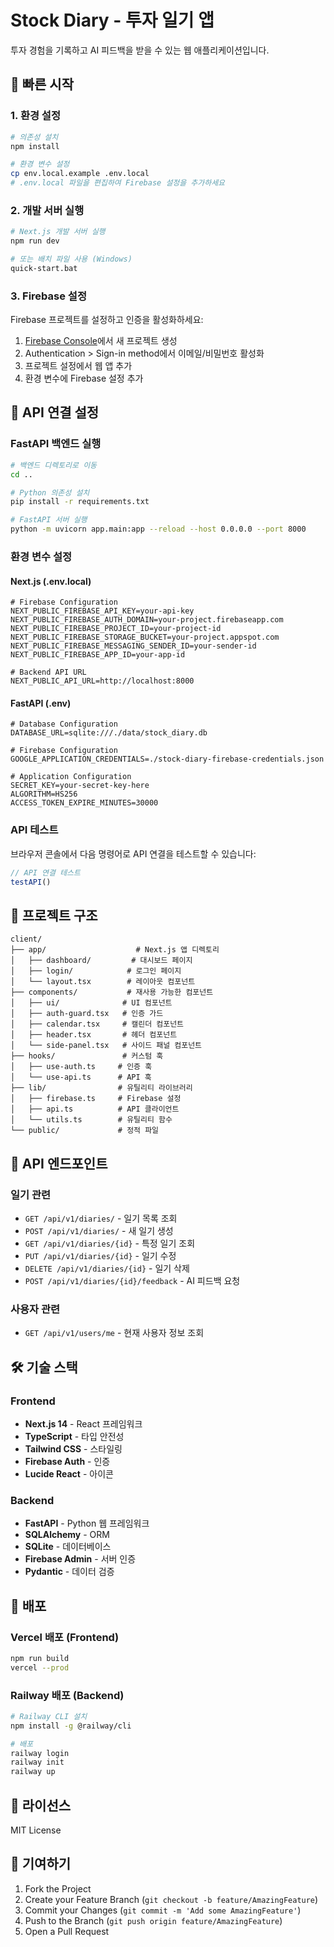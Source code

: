 # Stock Diary - 투자 일기 앱

투자 경험을 기록하고 AI 피드백을 받을 수 있는 웹 애플리케이션입니다.

## 🚀 빠른 시작

### 1. 환경 설정

```bash
# 의존성 설치
npm install

# 환경 변수 설정
cp env.local.example .env.local
# .env.local 파일을 편집하여 Firebase 설정을 추가하세요
```

### 2. 개발 서버 실행

```bash
# Next.js 개발 서버 실행
npm run dev

# 또는 배치 파일 사용 (Windows)
quick-start.bat
```

### 3. Firebase 설정

Firebase 프로젝트를 설정하고 인증을 활성화하세요:

1. [Firebase Console](https://console.firebase.google.com/)에서 새 프로젝트 생성
2. Authentication > Sign-in method에서 이메일/비밀번호 활성화
3. 프로젝트 설정에서 웹 앱 추가
4. 환경 변수에 Firebase 설정 추가

## 🔧 API 연결 설정

### FastAPI 백엔드 실행

```bash
# 백엔드 디렉토리로 이동
cd ..

# Python 의존성 설치
pip install -r requirements.txt

# FastAPI 서버 실행
python -m uvicorn app.main:app --reload --host 0.0.0.0 --port 8000
```

### 환경 변수 설정

#### Next.js (.env.local)
```env
# Firebase Configuration
NEXT_PUBLIC_FIREBASE_API_KEY=your-api-key
NEXT_PUBLIC_FIREBASE_AUTH_DOMAIN=your-project.firebaseapp.com
NEXT_PUBLIC_FIREBASE_PROJECT_ID=your-project-id
NEXT_PUBLIC_FIREBASE_STORAGE_BUCKET=your-project.appspot.com
NEXT_PUBLIC_FIREBASE_MESSAGING_SENDER_ID=your-sender-id
NEXT_PUBLIC_FIREBASE_APP_ID=your-app-id

# Backend API URL
NEXT_PUBLIC_API_URL=http://localhost:8000
```

#### FastAPI (.env)
```env
# Database Configuration
DATABASE_URL=sqlite:///./data/stock_diary.db

# Firebase Configuration
GOOGLE_APPLICATION_CREDENTIALS=./stock-diary-firebase-credentials.json

# Application Configuration
SECRET_KEY=your-secret-key-here
ALGORITHM=HS256
ACCESS_TOKEN_EXPIRE_MINUTES=30000
```

### API 테스트

브라우저 콘솔에서 다음 명령어로 API 연결을 테스트할 수 있습니다:

```javascript
// API 연결 테스트
testAPI()
```

## 📁 프로젝트 구조

```
client/
├── app/                    # Next.js 앱 디렉토리
│   ├── dashboard/         # 대시보드 페이지
│   ├── login/            # 로그인 페이지
│   └── layout.tsx        # 레이아웃 컴포넌트
├── components/           # 재사용 가능한 컴포넌트
│   ├── ui/              # UI 컴포넌트
│   ├── auth-guard.tsx   # 인증 가드
│   ├── calendar.tsx     # 캘린더 컴포넌트
│   ├── header.tsx       # 헤더 컴포넌트
│   └── side-panel.tsx   # 사이드 패널 컴포넌트
├── hooks/               # 커스텀 훅
│   ├── use-auth.ts     # 인증 훅
│   └── use-api.ts      # API 훅
├── lib/                # 유틸리티 라이브러리
│   ├── firebase.ts     # Firebase 설정
│   ├── api.ts          # API 클라이언트
│   └── utils.ts        # 유틸리티 함수
└── public/             # 정적 파일
```

## 🔌 API 엔드포인트

### 일기 관련
- `GET /api/v1/diaries/` - 일기 목록 조회
- `POST /api/v1/diaries/` - 새 일기 생성
- `GET /api/v1/diaries/{id}` - 특정 일기 조회
- `PUT /api/v1/diaries/{id}` - 일기 수정
- `DELETE /api/v1/diaries/{id}` - 일기 삭제
- `POST /api/v1/diaries/{id}/feedback` - AI 피드백 요청

### 사용자 관련
- `GET /api/v1/users/me` - 현재 사용자 정보 조회

## 🛠️ 기술 스택

### Frontend
- **Next.js 14** - React 프레임워크
- **TypeScript** - 타입 안전성
- **Tailwind CSS** - 스타일링
- **Firebase Auth** - 인증
- **Lucide React** - 아이콘

### Backend
- **FastAPI** - Python 웹 프레임워크
- **SQLAlchemy** - ORM
- **SQLite** - 데이터베이스
- **Firebase Admin** - 서버 인증
- **Pydantic** - 데이터 검증

## 🚀 배포

### Vercel 배포 (Frontend)
```bash
npm run build
vercel --prod
```

### Railway 배포 (Backend)
```bash
# Railway CLI 설치
npm install -g @railway/cli

# 배포
railway login
railway init
railway up
```

## 📝 라이선스

MIT License

## 🤝 기여하기

1. Fork the Project
2. Create your Feature Branch (`git checkout -b feature/AmazingFeature`)
3. Commit your Changes (`git commit -m 'Add some AmazingFeature'`)
4. Push to the Branch (`git push origin feature/AmazingFeature`)
5. Open a Pull Request
